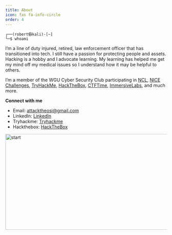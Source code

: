 ```yaml
---
title: About
icon: fas fa-info-circle
order: 4
---
```


```shell
┌──(robert㉿kali)-[~] 
└─$ whoami
```
I’m a line of duty injured, retired, law enforcement officer that has transitioned into tech. I still have a passion for protecting people and assets. Hacking is a hobby and I advocate learning. My learning has helped me get my mind off my medical issues so I understand how it may be helpful to others.

I’m a member of the WGU Cyber Security Club participating in [NCL](https://cyberskyline.com/), [NICE Challenges](https://nice-challenge.com/), [TryHackMe](https://tryhackme.com/), [HackTheBox](https://www.hackthebox.com/), [CTFTime](https://ctftime.org/), [ImmersiveLabs](https://www.immersivelabs.com/), and much more.


**Connect with me**

- Email: [attacktheosi@gmail.com](mailto:attacktheosi@gmail.com)
- LinkedIn: [LinkedIn](https://www.linkedin.com/in/robert-head-0x0)
- Tryhackme: [Tryhackme](https://tryhackme.com/p/attacktheosi)
- Hackthebox: [HackTheBox](https://app.hackthebox.com/profile/203937)

<img align="center" src="https://media.giphy.com/media/VcxBxktiWGaiaG05HO/giphy.gif" alt="start" width="600" height="300">

